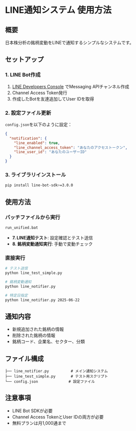 # LINE通知システム 使用方法

## 概要
日本株分析の銘柄変動をLINEで通知するシンプルなシステムです。

## セットアップ

### 1. LINE Bot作成
1. [LINE Developers Console](https://developers.line.biz/console/) でMessaging APIチャンネル作成
2. Channel Access Token発行
3. 作成したBotを友達追加してUser IDを取得

### 2. 設定ファイル更新
`config.json`を以下のように設定：
```json
{
  "notification": {
    "line_enabled": true,
    "line_channel_access_token": "あなたのアクセストークン",
    "line_user_id": "あなたのユーザーID"
  }
}
```

### 3. ライブラリインストール
```bash
pip install line-bot-sdk>=3.0.0
```

## 使用方法

### バッチファイルから実行
```bash
run_unified.bat
```
- **7. LINE通知テスト**: 設定確認とテスト送信
- **8. 銘柄変動通知実行**: 手動で変動チェック

### 直接実行
```bash
# テスト送信
python line_test_simple.py

# 銘柄変動通知
python line_notifier.py

# 特定日指定
python line_notifier.py 2025-06-22
```

## 通知内容
- 新規追加された銘柄の情報
- 削除された銘柄の情報
- 銘柄コード、企業名、セクター、分類

## ファイル構成
```
├── line_notifier.py          # メイン通知システム
├── line_test_simple.py       # テスト用スクリプト
└── config.json              # 設定ファイル
```

## 注意事項
- LINE Bot SDKが必要
- Channel Access TokenとUser IDの両方が必要
- 無料プランは月1,000通まで